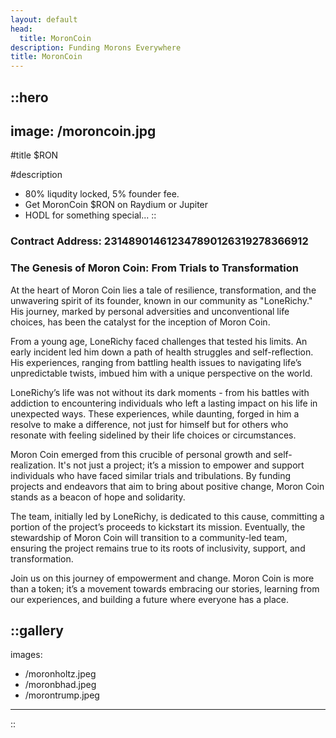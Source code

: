 ```yaml
---
layout: default
head:
  title: MoronCoin
description: Funding Morons Everywhere
title: MoronCoin
---
```


::hero
---
image: /moroncoin.jpg
---
#title
$RON

#description
- 80% liqudity locked, 5% founder fee.
- Get MoronCoin $RON on Raydium or Jupiter
- HODL for something special...
::

### **Contract Address: 231489014612347890126319278366912**

### **The Genesis of Moron Coin: From Trials to Transformation**

At the heart of Moron Coin lies a tale of resilience, transformation, and the unwavering spirit of its founder, known in our community as "LoneRichy." His journey, marked by personal adversities and unconventional life choices, has been the catalyst for the inception of Moron Coin.

From a young age, LoneRichy faced challenges that tested his limits. An early incident led him down a path of health struggles and self-reflection. His experiences, ranging from battling health issues to navigating life’s unpredictable twists, imbued him with a unique perspective on the world.

LoneRichy’s life was not without its dark moments - from his battles with addiction to encountering individuals who left a lasting impact on his life in unexpected ways. These experiences, while daunting, forged in him a resolve to make a difference, not just for himself but for others who resonate with feeling sidelined by their life choices or circumstances.

Moron Coin emerged from this crucible of personal growth and self-realization. It's not just a project; it’s a mission to empower and support individuals who have faced similar trials and tribulations. By funding projects and endeavors that aim to bring about positive change, Moron Coin stands as a beacon of hope and solidarity.

The team, initially led by LoneRichy, is dedicated to this cause, committing a portion of the project’s proceeds to kickstart its mission. Eventually, the stewardship of Moron Coin will transition to a community-led team, ensuring the project remains true to its roots of inclusivity, support, and transformation.

Join us on this journey of empowerment and change. Moron Coin is more than a token; it’s a movement towards embracing our stories, learning from our experiences, and building a future where everyone has a place.

::gallery
---
images:
  - /moronholtz.jpeg
  - /moronbhad.jpeg
  - /morontrump.jpeg
---
::
